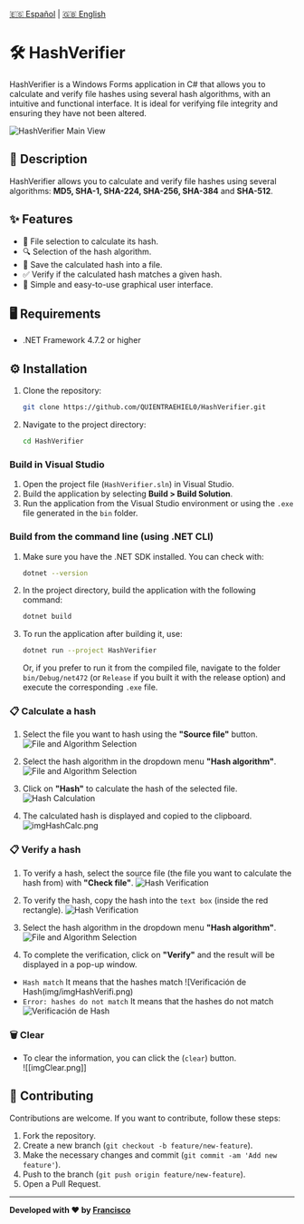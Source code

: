 [🇪🇸 Español](docs/README-ESP.md) | [🇬🇧 English](README.md)
# 🛠️ HashVerifier
HashVerifier is a Windows Forms application in C# that allows you to calculate and verify file hashes using several hash algorithms, with an intuitive and functional interface. It is ideal for verifying file integrity and ensuring they have not been altered.

![HashVerifier Main View](img/imgPrincipal.png)

## 🚀 Description
HashVerifier allows you to calculate and verify file hashes using several algorithms: **MD5, SHA-1, SHA-224, SHA-256, SHA-384** and **SHA-512**.

## ✨ Features
- 📂 File selection to calculate its hash.
- 🔍 Selection of the hash algorithm.
- 💾 Save the calculated hash into a file.
- ✅ Verify if the calculated hash matches a given hash.
- 👤 Simple and easy-to-use graphical user interface.

## 🖥️ Requirements
- .NET Framework 4.7.2 or higher

## ⚙️ Installation
1. Clone the repository:
   ```bash
   git clone https://github.com/QUIENTRAEHIEL0/HashVerifier.git
   ```
2. Navigate to the project directory: 
   ```bash
   cd HashVerifier
   ```

### Build in Visual Studio
1. Open the project file (`HashVerifier.sln`) in Visual Studio.
2. Build the application by selecting **Build > Build Solution**.
3. Run the application from the Visual Studio environment or using the `.exe` file generated in the `bin` folder.

### Build from the command line (using .NET CLI)
1. Make sure you have the .NET SDK installed. You can check with: 
   ```bash
   dotnet --version
   ```
2. In the project directory, build the application with the following command: 
   ```bash
   dotnet build
   ```
3. To run the application after building it, use: 
   ```bash
   dotnet run --project HashVerifier
   ```
   Or, if you prefer to run it from the compiled file, navigate to the folder `bin/Debug/net472` (or `Release` if you built it with the release option) and execute the corresponding `.exe` file.

### 📋 Calculate a hash 
1. Select the file you want to hash using the **"Source file"** button.
![File and Algorithm Selection](img/imgExam1.png)

2. Select the hash algorithm in the dropdown menu **"Hash algorithm"**.   
![File and Algorithm Selection](img/imgAlgoritmo.png)
   
3. Click on **"Hash"** to calculate the hash of the selected file.
![Hash Calculation](img/imgCalcHash.png)

4. The calculated hash is displayed and copied to the clipboard.  
![imgHashCalc.png](img/imgHashCalc.png)

### 📋 Verify a hash
1. To verify a hash, select the source file (the file you want to calculate the hash from) with **"Check file"**.
![Hash Verification](img/imgFuente.png) 

2. To verify the hash, copy the hash into the `text box` (inside the red rectangle).
![Hash Verification](img/imgHash.png) 

3. Select the hash algorithm in the dropdown menu **"Hash algorithm"**.
![File and Algorithm Selection](img/imgAlgoritmo2.png)

4. To complete the verification, click on **"Verify"** and the result will be displayed in a pop-up window.
- `Hash match` It means that the hashes match
![Verificación de Hash(img/imgHashVerifi.png)
- `Error: hashes do not match` It means that the hashes do not match
![Verificación de Hash](img/imgErrorHash.png)

### 🗑️ Clear
- To clear the information, you can click the (`clear`) button.  
![[imgClear.png]]

## 🤝 Contributing
Contributions are welcome. If you want to contribute, follow these steps:
1. Fork the repository.
2. Create a new branch (`git checkout -b feature/new-feature`).
3. Make the necessary changes and commit (`git commit -am 'Add new feature'`).
4. Push to the branch (`git push origin feature/new-feature`).
5. Open a Pull Request.

---

**Developed with ❤️ by [Francisco](https://github.com/FranciscoFdez05)**
